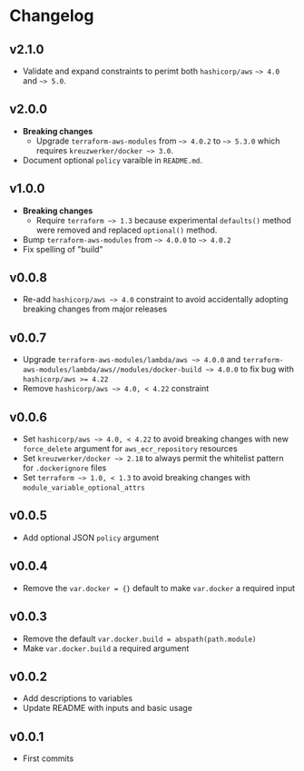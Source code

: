 # Changelog

## v2.1.0

* Validate and expand constraints to perimt both `hashicorp/aws` `~> 4.0` and `~> 5.0`.

## v2.0.0

* **Breaking changes**
  * Upgrade `terraform-aws-modules` from `~> 4.0.2` to `~> 5.3.0` which requires `kreuzwerker/docker ~> 3.0`.
* Document optional `policy` varaible in `README.md`.

## v1.0.0

* **Breaking changes**
  * Require `terraform ~> 1.3` because experimental `defaults()` method were removed and replaced `optional()` method.
* Bump `terraform-aws-modules` from `~> 4.0.0` to `~> 4.0.2`
* Fix spelling of "build"

## v0.0.8

* Re-add `hashicorp/aws ~> 4.0` constraint to avoid accidentally adopting breaking changes from major releases

## v0.0.7

* Upgrade `terraform-aws-modules/lambda/aws ~> 4.0.0` and `terraform-aws-modules/lambda/aws//modules/docker-build ~> 4.0.0` to fix bug with `hashicorp/aws >= 4.22`
* Remove `hashicorp/aws ~> 4.0, < 4.22` constraint

## v0.0.6

* Set `hashicorp/aws ~> 4.0, < 4.22` to avoid breaking changes with new `force_delete` argument for `aws_ecr_repository` resources
* Set `kreuzwerker/docker ~> 2.18` to always permit the whitelist pattern for `.dockerignore` files
* Set `terraform ~> 1.0, < 1.3` to avoid breaking changes with `module_variable_optional_attrs`

## v0.0.5

* Add optional JSON `policy` argument

## v0.0.4

* Remove the `var.docker = {}` default to make `var.docker` a required input

## v0.0.3

* Remove the default `var.docker.build = abspath(path.module)`
* Make `var.docker.build` a required argument

## v0.0.2

* Add descriptions to variables
* Update README with inputs and basic usage

## v0.0.1

* First commits
